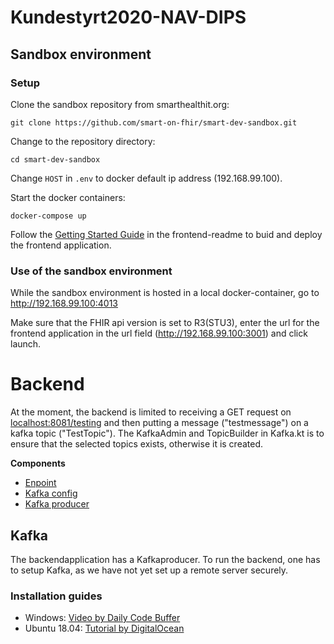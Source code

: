# Kundestyrt2020-NAV-DIPS

## Sandbox environment

### Setup

Clone the sandbox repository from smarthealthit.org:

`git clone https://github.com/smart-on-fhir/smart-dev-sandbox.git`

Change to the repository directory:

`cd smart-dev-sandbox`

Change `HOST` in `.env` to docker default ip address (192.168.99.100).

Start the docker containers: 

`docker-compose up`

Follow the [Getting Started Guide](./frontend/README.md) in the frontend-readme to buid and deploy the frontend application. 

### Use of the sandbox environment

While the sandbox environment is hosted in a local docker-container, go to <http://192.168.99.100:4013> 

Make sure that the FHIR api version is set to R3(STU3), enter the url for the frontend application in the url field (<http://192.168.99.100:3001>) and click launch. 

# Backend
At the moment, the backend is limited to receiving a GET request on [localhost:8081/testing](http://localhost:8081/testing) and then putting a message ("testmessage") on a kafka topic ("TestTopic"). The KafkaAdmin and TopicBuilder in Kafka.kt is to ensure that the selected topics exists, otherwise it is created.

<b>Components</b>
 - [Enpoint](https://github.com/Agnar22/Kundestyrt2020-NAV-DIPS/blob/13_setup_kafka/backend/src/main/kotlin/com/ntnu/backend/controller/KafkaController.kt#L16-L21)
 - [Kafka config](https://github.com/Agnar22/Kundestyrt2020-NAV-DIPS/blob/13_setup_kafka/backend/src/main/kotlin/com/ntnu/backend/config/Kafka.kt)
 - [Kafka producer](https://github.com/Agnar22/Kundestyrt2020-NAV-DIPS/blob/13_setup_kafka/backend/src/main/kotlin/com/ntnu/backend/controller/KafkaController.kt#L19)
 
## Kafka
The backendapplication has a Kafkaproducer.
To run the backend, one has to setup Kafka, as we have not yet set up a remote server securely.
### Installation guides
 - Windows: [Video by Daily Code Buffer](https://www.youtube.com/watch?v=EUzH9khPYgs)
 - Ubuntu 18.04: [Tutorial by DigitalOcean](https://www.digitalocean.com/community/tutorials/how-to-install-apache-kafka-on-ubuntu-18-04) 
